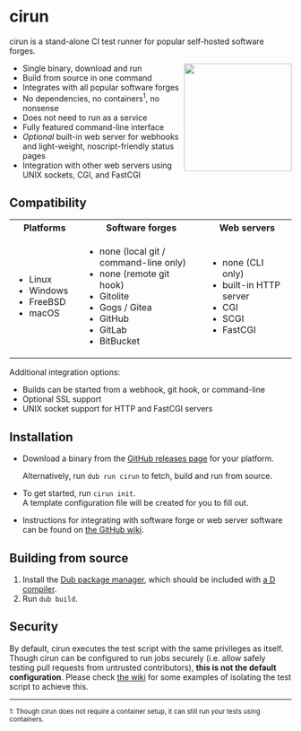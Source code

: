 cirun
=====

cirun is a stand-alone CI test runner for popular self-hosted software forges.

<img width="192" height="192" align="right" src="https://dump.cy.md/2cf05193d9eaa3ca9bbea83eb63a6381/cirun-13.svg">

- Single binary, download and run
- Build from source in one command
- Integrates with all popular software forges
- No dependencies, no containers<sup>1</sup>, no nonsense
- Does not need to run as a service
- Fully featured command-line interface
- *Optional* built-in web server for webhooks and light-weight, noscript-friendly status pages
- Integration with other web servers using UNIX sockets, CGI, and FastCGI


Compatibility
-------------

<table><tr>
    <th>Platforms</th>
    <th>Software forges</th>
    <th>Web servers</th>
  </tr><tr>
    <td><p></p><ul>
        <li>Linux   </li>
        <li>Windows   </li>
        <li>FreeBSD   </li>
        <li>macOS   </li>
    </ul></td><td><p></p><ul>
        <li>none (local git / command-line only)   </li>
        <li>none (remote git hook)   </li>
        <li>Gitolite   </li>
        <li>Gogs / Gitea   </li>
        <li>GitHub   </li>
        <li>GitLab   </li>
        <li>BitBucket   </li>
    </ul></td><td><p></p><ul>
        <li>none (CLI only)   </li>
        <li>built-in HTTP server   </li>
        <li>CGI   </li>
        <li>SCGI   </li>
        <li>FastCGI   </li>
    </ul></td>
</tr></table>

Additional integration options:

- Builds can be started from a webhook, git hook, or command-line
- Optional SSL support
- UNIX socket support for HTTP and FastCGI servers


Installation
------------

- Download a binary from the [GitHub releases page][releases] for your platform.

  Alternatively, run `dub run cirun` to fetch, build and run from source.

- To get started, run `cirun init`.  
  A template configuration file will be created for you to fill out.

- Instructions for integrating with software forge or web server software
  can be found on [the GitHub wiki][wiki].


Building from source
--------------------

1. Install the [Dub package manager](https://dub.pm/), which should be included with [a D compiler](https://dlang.org/download.html).
2. Run `dub build`.


Security
--------

By default, cirun executes the test script with the same privileges as itself.
Though cirun can be configured to run jobs securely
(i.e. allow safely testing pull requests from untrusted contributors),
**this is not the default configuration**.
Please check [the wiki][wiki] for some examples of isolating the test script to achieve this.

----

<sup>1: Though cirun does not require a container setup, it can still run your tests using containers.</sup>

  [releases]: https://github.com/CyberShadow/cirun/releases
  [wiki]: https://github.com/CyberShadow/cirun/wiki
